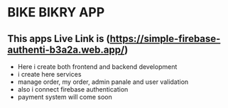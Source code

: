 # BIKE BIKRY APP
## This apps Live Link is (https://simple-firebase-authenti-b3a2a.web.app/)
- Here i create both frontend and backend development
- i create here services
- manage order, my order, admin panale and user validation
- also i connect firebase authentication
- payment system will come soon
